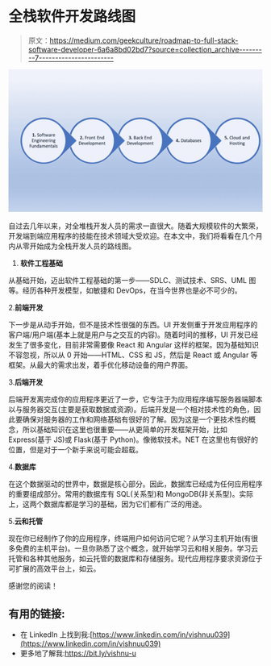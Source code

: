 # 全栈软件开发路线图

> 原文：<https://medium.com/geekculture/roadmap-to-full-stack-software-developer-6a6a8bd02bd7?source=collection_archive---------7----------------------->

![](img/6363199905b4b91f9a0f1e9767741709.png)

自过去几年以来，对全堆栈开发人员的需求一直很大。随着大规模软件的大繁荣，开发端到端应用程序的技能在技术领域大受欢迎。在本文中，我们将看看在几个月内从零开始成为全栈开发人员的路线图。

1.  **软件工程基础**

从基础开始，迈出软件工程基础的第一步——SDLC、测试技术、SRS、UML 图等。经历各种开发模型，如敏捷和 DevOps，在当今世界也是必不可少的。

2.**前端开发**

下一步是从动手开始，但不是技术性很强的东西。UI 开发侧重于开发应用程序的客户端/用户端(基本上就是用户与之交互的内容)。随着时间的推移，UI 开发已经发生了很多变化，目前非常需要像 React 和 Angular 这样的框架。因为基础知识不容忽视，所以从 0 开始——HTML、CSS 和 JS，然后是 React 或 Angular 等框架。从最大的需求出发，着手优化移动设备的用户界面。

3.**后端开发**

后端开发离完成你的应用程序更近了一步，它专注于为应用程序编写服务器端脚本以与服务器交互(主要是获取数据或资源)。后端开发是一个相对技术性的角色，因此要确保对服务器的工作和网络基础有很好的了解。因为这是一个更技术性的概念，所以基础知识在这里也很重要——从更简单的开发框架开始，比如 Express(基于 JS)或 Flask(基于 Python)。像微软技术。NET 在这里也有很好的位置，但是对于一个新手来说可能会超载。

4.**数据库**

在这个数据驱动的世界中，数据是核心部分。因此，数据库已经成为任何应用程序的重要组成部分。常用的数据库有 SQL(关系型)和 MongoDB(非关系型)。实际上，这两个数据库都是学习的基础，因为它们都有广泛的用途。

5.**云和托管**

现在你已经制作了你的应用程序，终端用户如何访问它呢？从学习主机开始(有很多免费的主机平台)。一旦你熟悉了这个概念，就开始学习云和相关服务。学习云托管和各种其他服务，如云托管的数据库和存储服务。现代应用程序要求资源位于可扩展的高效平台上，如云。

感谢您的阅读！

## 有用的链接:

*   在 LinkedIn 上找到我:[https://www.linkedin.com/in/vishnuu039](https://www.linkedin.com/in/vishnuu039)
*   更多地了解我:https://bit.ly/vishnu-u